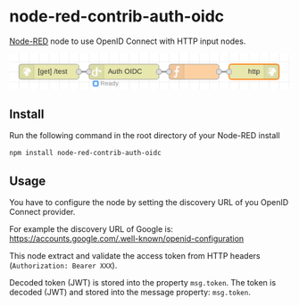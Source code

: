 # node-red-contrib-auth-oidc

[Node-RED][nodered] node to use OpenID Connect with HTTP input nodes.

![Screenshot](screenshot.png)

## Install

Run the following command in the root directory of your Node-RED install

```bash
npm install node-red-contrib-auth-oidc
```

## Usage

You have to configure the node by setting the discovery URL of you OpenID
Connect provider.

For example the discovery URL of Google is:
https://accounts.google.com/.well-known/openid-configuration

This node extract and validate the access token from HTTP headers
(`Authorization: Bearer XXX`).

Decoded token (JWT) is stored into the property `msg.token`.
The token is decoded (JWT) and stored into the message property: `msg.token`.

[nodered]: https://nodered.org/
[node-openid-client]: https://github.com/panva/node-openid-client

